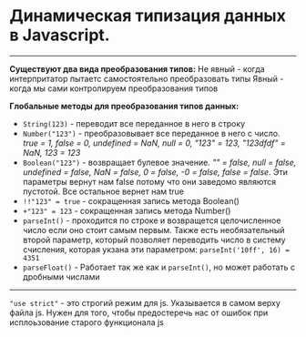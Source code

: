 # Динамическая типизация данных в Javascript.

---

**Существуют два вида преобразования типов:**
Не явный - когда интерпритатор пытаетс самостоятельно преобразовать типы
Явный - когда мы сами контролируем преобразования типов

**Глобальные методы для преобразования типов данных:**

- `String(123)` - переводит все переданное в него в строку
- `Number("123")` - преобразовывает все переданное в него с число. _true = 1, false = 0, undefined = NaN, null = 0, "123" = 123, "123dfdf" = NaN, 123 = 123_
- `Boolean("123")` - возвращает булевое значение. _"" = false, null = false, undefined = false, NaN = false, 0 = false, -0 = false, false = false_. Эти параметры вернут нам false потому что они заведомо являются пустотой. Все остальное вернет нам true
- `!!"123" = true` - сокращенная запись метода Boolean()
- `+"123" = 123` - сокращенная запись метода Number()
- `parseInt()` - проходится по строке и возвращется целочисленное число если оно стоит самым первым. Также есть необязательный второй параметр, который позволяет переводить число в систему счисления, которая укзана эти параметром: `parseInt('10ff', 16) = 4351`
- `parseFloat()` - Работает так же как и `parseInt()`, но может работать с дробными числами

---

`"use strict"` - это строгий режим для js. Указывается в самом верху файла js. Нужен для того, чтобы предостеречь нас от ошибок при исплоьзование старого функционала js
